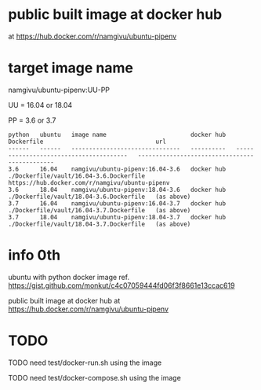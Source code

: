 # public built image at docker hub
at https://hub.docker.com/r/namgivu/ubuntu-pipenv

# target image name
namgivu/ubuntu-pipenv:UU-PP

UU = 16.04 or 18.04

PP = 3.6 or 3.7

```
python   ubuntu   image name                        docker hub   Dockerfile                                url
------   ------   -------------------------------   ----------   ---------------------------------------   ----------------------------------------------
3.6      16.04    namgivu/ubuntu-pipenv:16.04-3.6   docker hub   ./Dockerfile/vault/16.04-3.6.Dockerfile   https://hub.docker.com/r/namgivu/ubuntu-pipenv
3.6      18.04    namgivu/ubuntu-pipenv:18.04-3.6   docker hub   ./Dockerfile/vault/18.04-3.6.Dockerfile   (as above)
3.7      16.04    namgivu/ubuntu-pipenv:16.04-3.7   docker hub   ./Dockerfile/vault/16.04-3.7.Dockerfile   (as above) 
3.7      18.04    namgivu/ubuntu-pipenv:18.04-3.7   docker hub   ./Dockerfile/vault/18.04-3.7.Dockerfile   (as above)
```


# info 0th
ubuntu with python docker image
ref. https://gist.github.com/monkut/c4c07059444fd06f3f8661e13ccac619

public built image at docker hub
at https://hub.docker.com/r/namgivu/ubuntu-pipenv


# TODO 
TODO need test/docker-run.sh using the image

TODO need test/docker-compose.sh using the image

